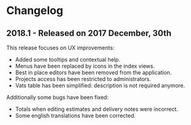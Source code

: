 # Changelog

## 2018.1 - Released on 2017 December, 30th

This release focuses on UX improvements:

* Added some tooltips and contextual help.
* Menus have been replaced by icons in the index views.
* Best in place editors have been  removed from the application.
* Projects access has been restricted to administrators.
* Vats table has been simplified: description is not required anymore.

Additionally some bugs have been fixed:

* Totals  when editing estimates and delivery notes were incorrect.
* Some english  translations have been  corrected.